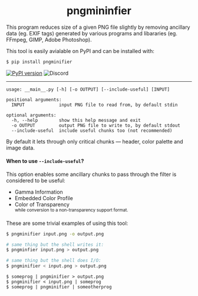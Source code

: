 <h1 align=center>pngmininfier</h1>
<p>This program reduces size of a given PNG file slightly by removing ancillary data (eg. EXIF tags) generated by various programs and libararies (eg. FFmpeg, GIMP, Adobe Photoshop).</p>

This tool is easily avialable on PyPI and can be installed with:
```bash
$ pip install pngminifier
```

[![PyPI version](https://badge.fury.io/py/pngminifier.svg)](https://badge.fury.io/py/pngminifier)
![Discord](https://img.shields.io/discord/678263205562286112)

---

```
usage: __main__.py [-h] [-o OUTPUT] [--include-useful] [INPUT]

positional arguments:
  INPUT             input PNG file to read from, by default stdin

optional arguments:
  -h, --help        show this help message and exit
  -o OUTPUT         output PNG file to write to, by default stdout
  --include-useful  include useful chunks too (not recommended)
```

By default it lets through only critical chunks — header, color palette and image data.

#### When to use `--include-useful`?
This option enables some ancillary chunks to pass through the filter is considered to be useful:
- Gamma Information
- Embedded Color Profile
- Color of Transparency <br/>
  <sup>while conversion to a non-transparency support format.</sup>

These are some trivial examples of using this tool:
```sh
$ pngminifier input.png -o output.png

# same thing but the shell writes it:
$ pngminfier input.png > output.png

# same thing but the shell does I/O:
$ pngminifier < input.png > output.png
```

```
$ someprog | pngminifier > output.png
$ pngminifier < input.png | someprog
$ someprog | pngminifier | someotherprog
```
